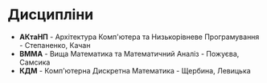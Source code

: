 # Дисципліни

- **АКтаНП** - Архітектура Комп'ютера та Низькорівневе Програмування - Степаненко, Качан
- **ВММА** - Вища Математика та Математичний Аналіз - Пожуєва, Самсика
- **КДМ** - Комп'ютерна Дискретна Математика - Щербина, Левицька
